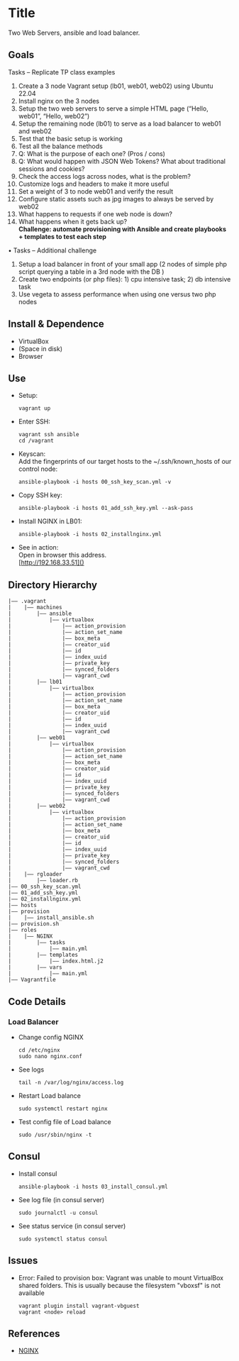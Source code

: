 Title
===
Two Web Servers, ansible and load balancer.
## Goals
Tasks – Replicate TP class examples
1. Create a 3 node Vagrant setup (lb01, web01, web02) using Ubuntu 22.04
1. Install nginx on the 3 nodes
2. Setup the two web servers to serve a simple HTML page (“Hello, web01”, “Hello, web02”)
3. Setup the remaining node (lb01) to serve as a load balancer to web01 and web02
4. Test that the basic setup is working
5. Test all the balance methods
1. Q: What is the purpose of each one? (Pros / cons)
2. Q: What would happen with JSON Web Tokens? What about traditional sessions and cookies?
6. Check the access logs across nodes, what is the problem?
1. Customize logs and headers to make it more useful
7. Set a weight of 3 to node web01 and verify the result
8. Configure static assets such as jpg images to always be served by web02
9. What happens to requests if one web node is down?
1. What happens when it gets back up?
<br><b>Challenge: automate provisioning with Ansible and create playbooks + templates to test each step</b>

• Tasks – Additional challenge
1. Setup a load balancer in front of your small app (2 nodes of simple php
script querying a table in a 3rd node with the DB )
1. Create two endpoints (or php files): 1) cpu intensive task; 2) db intensive task
2. Use vegeta to assess performance when using one versus two php nodes
## Install & Dependence
- VirtualBox
- (Space in disk)
- Browser


## Use
- Setup:
  ```
  vagrant up
  ```
- Enter SSH:
  ```
  vagrant ssh ansible
  cd /vagrant
  ```
- Keyscan:
  <br>Add the fingerprints of our target hosts to the ~/.ssh/known_hosts of our control node:
  ```
  ansible-playbook -i hosts 00_ssh_key_scan.yml -v
  ```
- Copy SSH key:
  ```
  ansible-playbook -i hosts 01_add_ssh_key.yml --ask-pass
  ```
- Install NGINX in LB01:
  ```
  ansible-playbook -i hosts 02_installnginx.yml
  ```
- See in action:<br>
Open in browser this address.<br>
  [http://192.168.33.51]()
  


## Directory Hierarchy
```
|—— .vagrant
|    |—— machines
|        |—— ansible
|            |—— virtualbox
|                |—— action_provision
|                |—— action_set_name
|                |—— box_meta
|                |—— creator_uid
|                |—— id
|                |—— index_uuid
|                |—— private_key
|                |—— synced_folders
|                |—— vagrant_cwd
|        |—— lb01
|            |—— virtualbox
|                |—— action_provision
|                |—— action_set_name
|                |—— box_meta
|                |—— creator_uid
|                |—— id
|                |—— index_uuid
|                |—— vagrant_cwd
|        |—— web01
|            |—— virtualbox
|                |—— action_provision
|                |—— action_set_name
|                |—— box_meta
|                |—— creator_uid
|                |—— id
|                |—— index_uuid
|                |—— private_key
|                |—— synced_folders
|                |—— vagrant_cwd
|        |—— web02
|            |—— virtualbox
|                |—— action_provision
|                |—— action_set_name
|                |—— box_meta
|                |—— creator_uid
|                |—— id
|                |—— index_uuid
|                |—— private_key
|                |—— synced_folders
|                |—— vagrant_cwd
|    |—— rgloader
|        |—— loader.rb
|—— 00_ssh_key_scan.yml
|—— 01_add_ssh_key.yml
|—— 02_installnginx.yml
|—— hosts
|—— provision
|    |—— install_ansible.sh
|—— provision.sh
|—— roles
|    |—— NGINX
|        |—— tasks
|            |—— main.yml
|        |—— templates
|            |—— index.html.j2
|        |—— vars
|            |—— main.yml
|—— Vagrantfile
```
## Code Details
### Load Balancer
- Change config NGINX
  ```
  cd /etc/nginx
  sudo nano nginx.conf
  ```

- See logs
  ```
  tail -n /var/log/nginx/access.log
  ```
- Restart Load balance
  ```
  sudo systemctl restart nginx
  ```
- Test config file of Load balance
  ```
  sudo /usr/sbin/nginx -t
  ```
## Consul
- Install consul
  ```
  ansible-playbook -i hosts 03_install_consul.yml
  ```

-  See log file (in consul server)
    ```
    sudo journalctl -u consul
    ```

-  See status service (in consul server)
    ```
    sudo systemctl status consul
    ```
## Issues
- Error: Failed to provision box: Vagrant was unable to mount VirtualBox shared folders. This is usually
because the filesystem "vboxsf" is not available
  ```
  vagrant plugin install vagrant-vbguest
  vagrant <node> reload
  ```
## References

- [NGINX](https://docs.nginx.com/)
  

